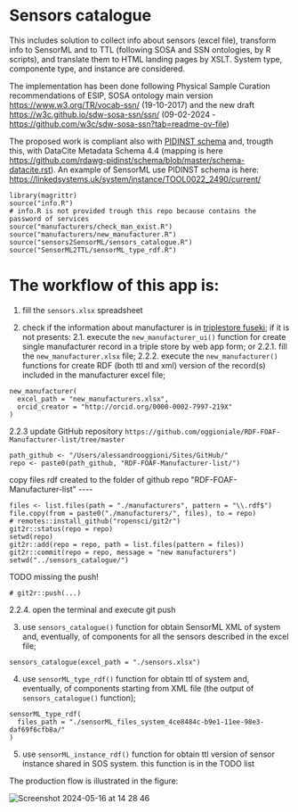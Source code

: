 # Sensors catalogue
This includes solution to collect info about sensors (excel file), transform info to SensorML and to TTL (following SOSA and SSN ontologies, by R scripts), and translate them to HTML landing pages by XSLT. System type, componente type, and instance are considered.

The implementation has been done following Physical Sample Curation recommendations of ESIP, SOSA ontology main version https://www.w3.org/TR/vocab-ssn/ (19-10-2017) and the new draft https://w3c.github.io/sdw-sosa-ssn/ssn/ (09-02-2024 - https://github.com/w3c/sdw-sosa-ssn?tab=readme-ov-file)

The proposed work is compliant also with [PIDINST schema](https://docs.pidinst.org/en/latest/white-paper/metadata-schema.html) and, trougth this, with DataCite Metadata Schema 4.4 (mapping is here https://github.com/rdawg-pidinst/schema/blob/master/schema-datacite.rst).
An example of SensorML use PIDINST schema is here: https://linkedsystems.uk/system/instance/TOOL0022_2490/current/

```
library(magrittr)
source("info.R")
# info.R is not provided trough this repo because contains the password of services
source("manufacturers/check_man_exist.R")
source("manufacturers/new_manufacturer.R")
source("sensors2SensorML/sensors_catalogue.R")
source("SensorML2TTL/sensorML_type_rdf.R")
```

# The workflow of this app is:
1. fill the `sensors.xlsx` spreadsheet

2. check if the information about manufacturer is in [triplestore fuseki](http://fuseki1.get-it.it/dataset.html?tab=query&ds=/manufacturers);
if it is not presents:
2.1. execute the `new_manufacturer_ui()` function for create single manufacturer record
in a triple store by web app form;
or
2.2.1. fill the `new_manufacturer.xlsx` file;
2.2.2. execute the `new_manufacturer()` functions for create RDF (both ttl and xml)
version of the record(s) included in the manufacturer excel file;

```
new_manufacturer(
  excel_path = "new_manufacturers.xlsx",
  orcid_creator = "http://orcid.org/0000-0002-7997-219X"
)
```
2.2.3 update GitHub repository `https://github.com/oggioniale/RDF-FOAF-Manufacturer-list/tree/master`
```
path_github <- "/Users/alessandrooggioni/Sites/GitHub/"
repo <- paste0(path_github, "RDF-FOAF-Manufacturer-list/")
```
copy files rdf created to the folder of github repo "RDF-FOAF-Manufacturer-list" ----
```
files <- list.files(path = "./manufacturers", pattern = "\\.rdf$")
file.copy(from = paste0("./manufacturers/", files), to = repo)
# remotes::install_github("ropensci/git2r")
git2r::status(repo = repo)
setwd(repo)
git2r::add(repo = repo, path = list.files(pattern = files))
git2r::commit(repo = repo, message = "new manufacturers")
setwd("../sensors_catalogue/")
```
TODO missing the push!
```
# git2r::push(...)
```
2.2.4. open the terminal and execute git push

3. use `sensors_catalogue()` function for obtain SensorML XML of system and, eventually,
of components for all the sensors described in the excel file;
```
sensors_catalogue(excel_path = "./sensors.xlsx")
```

4. use `sensorML_type_rdf()` function for obtain ttl of system and, eventually, of
components starting from XML file (the output of `sensors_catalogue()` function);
```
sensorML_type_rdf(
  files_path = "./sensorML_files_system_4ce8484c-b9e1-11ee-98e3-daf69f6cfb8a/"
)
```
5. use `sensorML_instance_rdf()` function for obtain ttl version of sensor instance
shared in SOS system.
this function is in the TODO list 

The production flow is illustrated in the figure:

![Screenshot 2024-05-16 at 14 28 46](https://github.com/oggioniale/sensors_catalogue/assets/1393893/1990707f-34d4-4e1a-9fad-b94f9192bd14)


